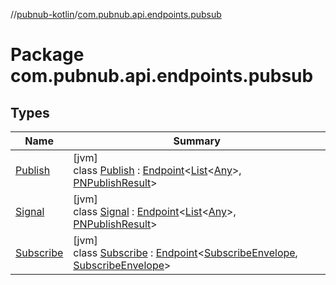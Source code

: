 //[pubnub-kotlin](../../index.md)/[com.pubnub.api.endpoints.pubsub](index.md)

# Package com.pubnub.api.endpoints.pubsub

## Types

| Name | Summary |
|---|---|
| [Publish](-publish/index.md) | [jvm]<br>class [Publish](-publish/index.md) : [Endpoint](../com.pubnub.api/-endpoint/index.md)&lt;[List](https://kotlinlang.org/api/latest/jvm/stdlib/kotlin.collections/-list/index.html)&lt;[Any](https://kotlinlang.org/api/latest/jvm/stdlib/kotlin/-any/index.html)&gt;, [PNPublishResult](../com.pubnub.api.models.consumer/-p-n-publish-result/index.md)&gt; |
| [Signal](-signal/index.md) | [jvm]<br>class [Signal](-signal/index.md) : [Endpoint](../com.pubnub.api/-endpoint/index.md)&lt;[List](https://kotlinlang.org/api/latest/jvm/stdlib/kotlin.collections/-list/index.html)&lt;[Any](https://kotlinlang.org/api/latest/jvm/stdlib/kotlin/-any/index.html)&gt;, [PNPublishResult](../com.pubnub.api.models.consumer/-p-n-publish-result/index.md)&gt; |
| [Subscribe](-subscribe/index.md) | [jvm]<br>class [Subscribe](-subscribe/index.md) : [Endpoint](../com.pubnub.api/-endpoint/index.md)&lt;[SubscribeEnvelope](../com.pubnub.api.models.server/-subscribe-envelope/index.md), [SubscribeEnvelope](../com.pubnub.api.models.server/-subscribe-envelope/index.md)&gt; |

